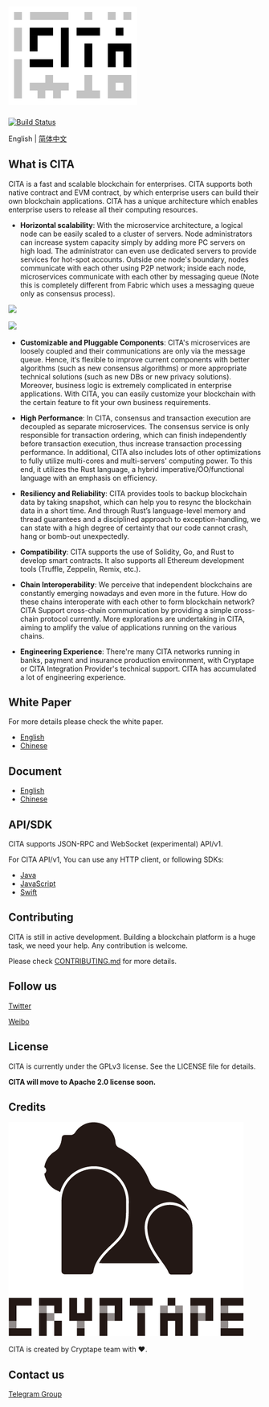 # <img src="https://github.com/cryptape/assets/blob/master/CITA-logo.png?raw=true" width="256">

[![Build Status](https://travis-ci.org/cryptape/cita.svg?branch=develop)](https://travis-ci.org/cryptape/cita)

English | [简体中文](./README-CN.md)

## What is CITA

CITA is a fast and scalable blockchain for enterprises. CITA supports both native contract and EVM contract, by which enterprise users can build their own blockchain applications. CITA has a unique architecture which enables enterprise users to release all their computing resources.

- **Horizontal scalability**: With the microservice architecture, a logical node can be easily scaled to a cluster of servers. Node administrators can increase system capacity simply by adding more PC servers on high load. The administrator can even use dedicated servers to provide services for hot-spot accounts. Outside one node's boundary, nodes communicate with each other using P2P network; inside each node, microservices communicate with each other by messaging queue (Note this is completely different from Fabric which uses a messaging queue only as consensus process).

![](https://github.com/cryptape/cita-whitepaper/blob/master/en/cita-network.png?raw=true)

![](https://github.com/cryptape/cita-whitepaper/blob/master/en/cita-parallel.png?raw=true)

- **Customizable and Pluggable Components**: CITA's microservices are loosely coupled and their communications are only via the message queue. Hence, it‘s flexible to improve current components with better algorithms (such as new consensus algorithms) or more appropriate technical solutions (such as new DBs or new privacy solutions). Moreover, business logic is extremely complicated in enterprise applications. With CITA, you can easily customize your blockchain with the certain feature to fit your own business requirements.

- **High Performance**: In CITA, consensus and transaction execution are decoupled as separate microservices. The consensus service is only responsible for transaction ordering, which can finish independently before transaction execution, thus increase transaction processing performance. In additional, CITA also includes lots of other optimizations to fully utilize multi-cores and multi-servers' computing power. To this end, it utilizes the Rust language, a hybrid imperative/OO/functional language with an emphasis on efficiency.

- **Resiliency and Reliability**: CITA provides tools to backup blockchain data by taking snapshot, which can help you to resync the blockchain data in a short time. And through Rust’s language-level memory and thread guarantees and a disciplined approach to exception-handling, we can state with a high degree of certainty that our code cannot crash, hang or bomb-out unexpectedly.

- **Compatibility**: CITA supports the use of Solidity, Go, and Rust to develop smart contracts. It also supports all Ethereum development tools (Truffle, Zeppelin, Remix, etc.).

- **Chain Interoperability**: We perceive that independent blockchains are constantly emerging nowadays and even more in the future. How do these chains interoperate with each other to form blockchain network? CITA Support cross-chain communication by providing a simple cross-chain protocol currently. More explorations are undertaking in CITA, aiming to amplify the value of applications running on the various chains.

- **Engineering Experience**: There're many CITA networks running in banks, payment and insurance production environment, with Cryptape or CITA Integration Provider's technical support.  CITA has accumulated a lot of engineering experience.

## White Paper

For more details please check the white paper.

- [English](https://github.com/cryptape/cita-whitepaper/blob/master/en/technical-whitepaper.md)
- [Chinese](https://github.com/cryptape/cita-whitepaper/blob/master/zh/technical-whitepaper.md)

## Document

- [English](https://cryptape.github.io/cita/#/en-US/latest/index)
- [Chinese](https://cryptape.github.io/cita/)

## API/SDK

CITA supports JSON-RPC and WebSocket (experimental) API/v1.

For CITA API/v1, You can use any HTTP client, or following SDKs:

* [Java](https://github.com/cryptape/nervosj)
* [JavaScript](https://github.com/cryptape/nervos.js)
* [Swift](https://github.com/cryptape/appchain-swift)

## Contributing

CITA is still in active development. Building a blockchain platform is a huge task, we need your help. Any contribution is welcome.

Please check [CONTRIBUTING.md](CONTRIBUTING.md) for more details.

## Follow us

[Twitter](https://twitter.com/Cryptape)

[Weibo](http://weibo.com/u/6307204864)

## License

CITA is currently under the GPLv3 license. See the LICENSE file for details.

**CITA will move to Apache 2.0 license soon.**

## Credits

<img src="https://github.com/cryptape/assets/blob/master/cryptape-logo-square.png?raw=true">

CITA is created by Cryptape team with :heart:.

## Contact us

[Telegram Group](https://t.me/joinchat/E7dJKFL8xTwCe8MaiZWdhw)
